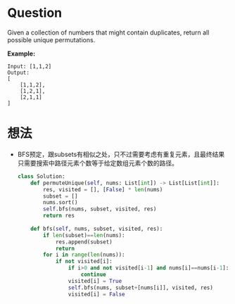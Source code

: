 # Question

Given a collection of numbers that might contain duplicates, return all possible unique permutations.

**Example:**

    Input: [1,1,2]
    Output:
    [
        [1,1,2],
        [1,2,1],
        [2,1,1]
    ]

# 想法
* BFS预定，跟subsets有相似之处，只不过需要考虑有重复元素，且最终结果只需要搜索中路径元素个数等于给定数组元素个数的路径。

    ```python
    class Solution:
        def permuteUnique(self, nums: List[int]) -> List[List[int]]:
            res, visited = [], [False] * len(nums)
            subset = []
            nums.sort()
            self.bfs(nums, subset, visited, res)
            return res
            
        def bfs(self, nums, subset, visited, res):
            if len(subset)==len(nums):
                res.append(subset)
                return
            for i in range(len(nums)):
                if not visited[i]:
                    if i>0 and not visited[i-1] and nums[i]==nums[i-1]:
                        continue
                    visited[i] = True
                    self.bfs(nums, subset+[nums[i]], visited, res)
                    visited[i] = False
    ```